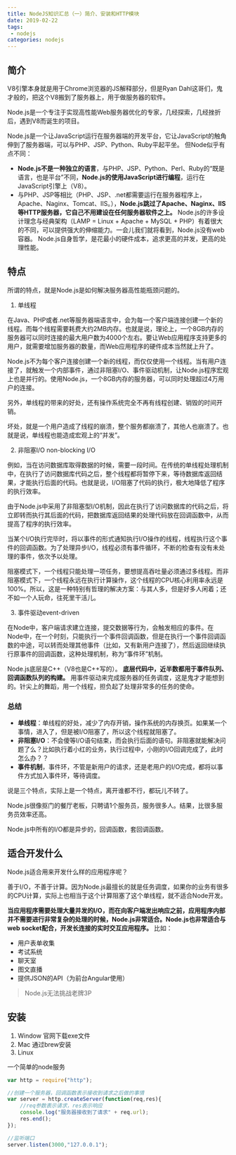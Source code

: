 ```yaml
---
title: NodeJS知识汇总（一）简介、安装和HTTP模块
date: 2019-02-22
tags:
 - nodejs        
categories: nodejs
---
```


## 简介

V8引擎本身就是用于Chrome浏览器的JS解释部分，但是Ryan Dahl这哥们，鬼才般的，把这个V8搬到了服务器上，用于做服务器的软件。

Node.js是一个专注于实现高性能Web服务器优化的专家，几经探索，几经挫折后，遇到V8而诞生的项目。
 
Node.js是一个让JavaScript运行在服务器端的开发平台，它让JavaScript的触角伸到了服务器端，可以与PHP、JSP、Python、Ruby平起平坐。
但Node似乎有点不同：
- **Node.js不是一种独立的语言**，与PHP、JSP、Python、Perl、Ruby的“既是语言，也是平台”不同，**Node.js的使用JavaScript进行编程**，运行在JavaScript引擎上（V8）。
- 与PHP、JSP等相比（PHP、JSP、.net都需要运行在服务器程序上，Apache、Naginx、Tomcat、IIS。），**Node.js跳过了Apache、Naginx、IIS等HTTP服务器，它自己不用建设在任何服务器软件之上。** Node.js的许多设计理念与经典架构（LAMP = Linux + Apache + MySQL + PHP）有着很大的不同，可以提供强大的伸缩能力。一会儿我们就将看到，Node.js没有web容器。
Node.js自身哲学，是花最小的硬件成本，追求更高的并发，更高的处理性能。

## 特点

所谓的特点，就是Node.js是如何解决服务器高性能瓶颈问题的。

1. 单线程

在Java、PHP或者.net等服务器端语言中，会为每一个客户端连接创建一个新的线程。而每个线程需要耗费大约2MB内存。也就是说，理论上，一个8GB内存的服务器可以同时连接的最大用户数为4000个左右。要让Web应用程序支持更多的用户，就需要增加服务器的数量，而Web应用程序的硬件成本当然就上升了。

Node.js不为每个客户连接创建一个新的线程，而仅仅使用一个线程。当有用户连接了，就触发一个内部事件，通过非阻塞I/O、事件驱动机制，让Node.js程序宏观上也是并行的。使用Node.js，一个8GB内存的服务器，可以同时处理超过4万用户的连接。

另外，单线程的带来的好处，还有操作系统完全不再有线程创建、销毁的时间开销。

坏处，就是一个用户造成了线程的崩溃，整个服务都崩溃了，其他人也崩溃了。也就是说，单线程也能造成宏观上的“并发”。

2. 非阻塞I/O   non-blocking I/O

例如，当在访问数据库取得数据的时候，需要一段时间。在传统的单线程处理机制中，在执行了访问数据库代码之后，整个线程都将暂停下来，等待数据库返回结果，才能执行后面的代码。也就是说，I/O阻塞了代码的执行，极大地降低了程序的执行效率。

由于Node.js中采用了非阻塞型I/O机制，因此在执行了访问数据库的代码之后，将立即转而执行其后面的代码，把数据库返回结果的处理代码放在回调函数中，从而提高了程序的执行效率。

当某个I/O执行完毕时，将以事件的形式通知执行I/O操作的线程，线程执行这个事件的回调函数。为了处理异步I/O，线程必须有事件循环，不断的检查有没有未处理的事件，依次予以处理。

阻塞模式下，一个线程只能处理一项任务，要想提高吞吐量必须通过多线程。而非阻塞模式下，一个线程永远在执行计算操作，这个线程的CPU核心利用率永远是100%。所以，这是一种特别有哲理的解决方案：与其人多，但是好多人闲着；还不如一个人玩命，往死里干活儿。

3. 事件驱动event-driven

在Node中，客户端请求建立连接，提交数据等行为，会触发相应的事件。在Node中，在一个时刻，只能执行一个事件回调函数，但是在执行一个事件回调函数的中途，可以转而处理其他事件（比如，又有新用户连接了），然后返回继续执行原事件的回调函数，这种处理机制，称为“事件环”机制。

Node.js底层是C++（V8也是C++写的）。 **底层代码中，近半数都用于事件队列、回调函数队列的构建。**  用事件驱动来完成服务器的任务调度，这是鬼才才能想到的。针尖上的舞蹈，用一个线程，担负起了处理非常多的任务的使命。

### 总结

- **单线程**：单线程的好处，减少了内存开销，操作系统的内存换页。如果某一个事情，进入了，但是被I/O阻塞了，所以这个线程就阻塞了。
- **非阻塞I/O**：不会傻等I/O语句结束，而会执行后面的语句。非阻塞就能解决问题了么？比如执行着小红的业务，执行过程中，小刚的I/O回调完成了，此时怎么办？？
- **事件机制**，事件环，不管是新用户的请求，还是老用户的I/O完成，都将以事件方式加入事件环，等待调度。

说是三个特点，实际上是一个特点，离开谁都不行，都玩儿不转了。

Node.js很像抠门的餐厅老板，只聘请1个服务员，服务很多人。结果，比很多服务员效率还高。

Node.js中所有的I/O都是异步的，回调函数，套回调函数。

## 适合开发什么

Node.js适合用来开发什么样的应用程序呢？

善于I/O，不善于计算。因为Node.js最擅长的就是任务调度，如果你的业务有很多的CPU计算，实际上也相当于这个计算阻塞了这个单线程，就不适合Node开发。

**当应用程序需要处理大量并发的I/O，而在向客户端发出响应之前，应用程序内部并不需要进行非常复杂的处理的时候，Node.js非常适合。Node.js也非常适合与web socket配合，开发长连接的实时交互应用程序。** 比如：

- 用户表单收集
- 考试系统
- 聊天室
- 图文直播
- 提供JSON的API（为前台Angular使用）

 > Node.js无法挑战老牌3P

 ## 安装

 1. Window 官网下载exe文件
 2. Mac 通过brew安装
 3. Linux 

一个简单的node服务

```javascript
var http = require("http");

//创建一个服务器，回调函数表示接收到请求之后做的事情
var server = http.createServer(function(req,res){
    //req参数表示请求，res表示响应
    console.log("服务器接收到了请求" + req.url);
    res.end();
});

//监听端口
server.listen(3000,"127.0.0.1");
```
